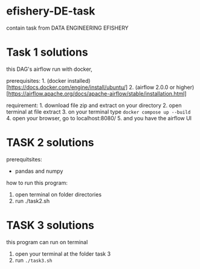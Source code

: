 # efishery-DE-task
contain task from DATA ENGINEERING EFISHERY



# Task 1 solutions

this DAG's airflow run with docker, 

prerequisites: 
    1. (docker installed)[https://docs.docker.com/engine/install/ubuntu/]
    2. (airflow 2.0.0 or higher)[https://airflow.apache.org/docs/apache-airflow/stable/installation.html] 

requirement: 
    1. download file zip and extract on your directory 
    2. open terminal at file extract
    3. on your terminal type `docker compose up --build`
    4. open your browser, go to localhost:8080/ 
    5. and you have the airflow UI




# TASK 2 solutions

prerequitsites: 

- pandas and numpy


how to run this program: 
1. open terminal on folder directories
2. run ./task2.sh 



# TASK 3 solutions

this program can run on terminal

1. open your terminal at the folder task 3
2. run `./task3.sh`

